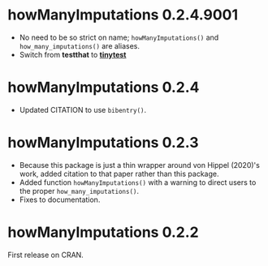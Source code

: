 # howManyImputations 0.2.4.9001

- No need to be so strict on name; `howManyImputations()` and
  `how_many_imputations()` are aliases.
- Switch from **testthat** to
  [**tinytest**](https://CRAN.R-project.org/package=tinytest)

# howManyImputations 0.2.4

- Updated CITATION to use `bibentry()`.

# howManyImputations 0.2.3

- Because this package is just a thin wrapper around von Hippel (2020)'s work,
  added citation to that paper rather than this package.
- Added function `howManyImputations()` with a warning to direct users to the
  proper `how_many_imputations()`.
- Fixes to documentation.

# howManyImputations 0.2.2

First release on CRAN.
